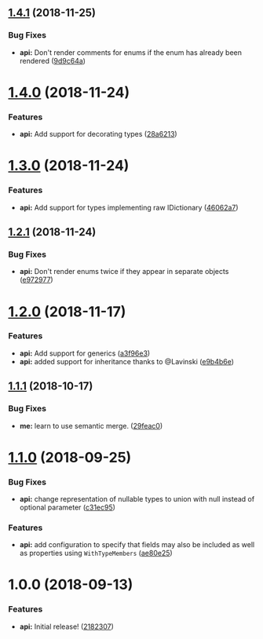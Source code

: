 ## [1.4.1](https://github.com/gkinsman/Typescriptr/compare/v1.4.0...v1.4.1) (2018-11-25)


### Bug Fixes

* **api:** Don't render comments for enums if the enum has already been rendered ([9d9c64a](https://github.com/gkinsman/Typescriptr/commit/9d9c64a))

# [1.4.0](https://github.com/gkinsman/Typescriptr/compare/v1.3.0...v1.4.0) (2018-11-24)


### Features

* **api:** Add support for decorating types ([28a6213](https://github.com/gkinsman/Typescriptr/commit/28a6213))

# [1.3.0](https://github.com/gkinsman/Typescriptr/compare/v1.2.1...v1.3.0) (2018-11-24)


### Features

* **api:** Add support for types implementing raw IDictionary ([46062a7](https://github.com/gkinsman/Typescriptr/commit/46062a7))

## [1.2.1](https://github.com/gkinsman/Typescriptr/compare/v1.2.0...v1.2.1) (2018-11-24)


### Bug Fixes

* **api:** Don't render enums twice if they appear in separate objects ([e972977](https://github.com/gkinsman/Typescriptr/commit/e972977))

# [1.2.0](https://github.com/gkinsman/Typescriptr/compare/v1.1.1...v1.2.0) (2018-11-17)


### Features

* **api:** Add support for generics ([a3f96e3](https://github.com/gkinsman/Typescriptr/commit/a3f96e3))
* **api:** added support for inheritance thanks to @Lavinski ([e9b4b6e](https://github.com/gkinsman/Typescriptr/commit/e9b4b6e))

## [1.1.1](https://github.com/gkinsman/Typescriptr/compare/v1.1.0...v1.1.1) (2018-10-17)


### Bug Fixes

* **me:** learn to use semantic merge. ([29feac0](https://github.com/gkinsman/Typescriptr/commit/29feac0))

# [1.1.0](https://github.com/gkinsman/Typescriptr/compare/v1.0.0...v1.1.0) (2018-09-25)


### Bug Fixes

* **api:** change representation of nullable types to union with null instead of optional parameter ([c31ec95](https://github.com/gkinsman/Typescriptr/commit/c31ec95))


### Features

* **api:** add configuration to specify that fields may also be included as well as properties  using `WithTypeMembers` ([ae80e25](https://github.com/gkinsman/Typescriptr/commit/ae80e25))

# 1.0.0 (2018-09-13)


### Features

* **api:** Initial release! ([2182307](https://github.com/gkinsman/Typescriptr/commit/2182307))
